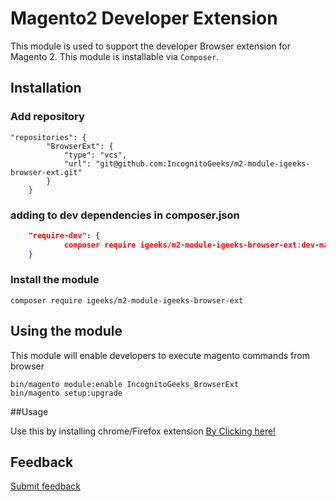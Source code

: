 # Magento2 Developer Extension

This module is used to support the developer Browser extension for Magento 2.
This module is installable via `Composer`.

## Installation

### Add repository

```
"repositories": {
        "BrowserExt": {
            "type": "vcs",
            "url": "git@github.com:IncognitoGeeks/m2-module-igeeks-browser-ext.git"
        }
    }
```

### adding to dev dependencies in composer.json

```json
    "require-dev": {
            composer require igeeks/m2-module-igeeks-browser-ext:dev-master --dev
    }
```

### Install the module

``composer require igeeks/m2-module-igeeks-browser-ext``

## Using the module

This module will enable developers to execute magento commands from browser

```
bin/magento module:enable IncognitoGeeks_BrowserExt
bin/magento setup:upgrade
```

##Usage

Use this by installing chrome/Firefox extension [By Clicking here!](https://github.com/IncognitoGeeks/m2-dev-browser-ext)

## Feedback

[Submit feedback](https://docs.google.com/forms/d/e/1FAIpQLScy4YFGFdNUtaYKDWZIsGWZte_SFZVxXdpDeKhqf8RP_sE2fw/viewform)

